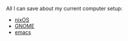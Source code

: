 All I can save about my current computer setup:

- [nixOS](https://nixos.org/)
- [GNOME](https://www.gnome.org/)
- [emacs](https://www.gnu.org/software/emacs/)
